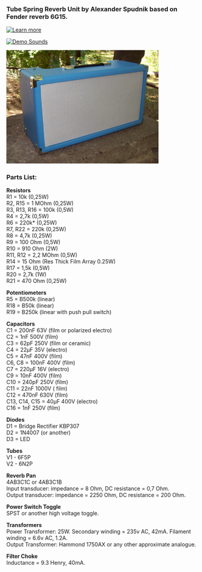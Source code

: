### Tube Spring Reverb Unit by Alexander Spudnik based on Fender reverb 6G15.
[![Learn more](https://img.shields.io/badge/Learn_more-orange.svg )](https://mrspudnik.blogspot.com/2019/07/king-reverb.html)

[![Demo Sounds](https://img.shields.io/badge/Demo_Sounds-youtube-red.svg )](https://www.youtube.com/watch?v=NOCHVADDLt0)

<img src="https://raw.githubusercontent.com/AlSpudnik/Spring-Reverb-Unit/main/photo/rev32.JPG" width="400">

### Parts List:
<b>Resistors</b>
<br />
R1 = 10k (0,25W)
<br />
R2, R15 = 1 MOhm (0,25W)
<br />
R3, R13, R16 = 100k (0,5W)
<br />
R4 = 2,7k (0,5W)
<br />
R6 = 220k* (0,25W)
<br />
R7, R22 = 220k (0,25W)
<br />
R8 = 4,7k (0,25W)
<br />
R9 = 100 Ohm (0,5W)
<br />
R10 = 910 Ohm (2W)
<br />
R11, R12 = 2,2 MOhm (0,5W)
<br />
R14 =  15 Ohm (Res Thick Film Array 0.25W)
<br />
R17 = 1,5k (0,5W)
<br />
R20 = 2,7k (1W) 
<br />
R21 = 470 Ohm (0,25W)

<b>Potentiometers</b>
<br />
R5 = B500k (linear)
<br />
R18 = B50k  (linear)
<br />
R19 = B250k (linear with push pull switch)

<b>Capacitors</b>
<br />
C1 = 200nF 63V (film or polarized electro)
<br />
C2 = 1nF 500V (film)
<br />
C3 = 62pF 250V (film or ceramic)
<br />
C4 = 22µF 35V (electro)
<br />
C5 = 47nF 400V (film)
<br />
C6, C8 = 100nF 400V (film)
<br />
C7 = 220µF 16V (electro)
<br />
C9 = 10nF 400V (film)
<br />
C10 = 240pF 250V (film)
<br />
C11 = 22nF 1000V ( film)
<br />
C12 = 470nF 630V (film)
<br />
C13, C14, C15 = 40µF 400V (electro)
<br />
C16 = 1nF 250V (film)

<b>Diodes</b>
<br />
D1 = Bridge Rectifier KBP307
<br />
D2 = 1N4007 (or another)
<br />
D3 = LED

<b>Tubes</b>
<br />
V1 - 6F5P
<br />
V2 - 6N2P

<b>Reverb Pan</b>
<br />
4AB3C1C or 4AB3C1B
<br />
Input transducer: impedanсe = 8 Ohm, DC resistance = 0,7 Ohm.
<br />
Output transducer: impedanсe = 2250 Ohm, DC resistance = 200 Ohm.

<b>Power Switch Toggle</b>
<br />
SPST or another high voltage toggle.

<b>Transformers</b>
<br />
Power Transformer: 25W. Secondary winding = 235v AC, 42mA. Filament winding = 6.6v AC, 1.2A.
<br />
Output Transformer: Hammond 1750AX or any other approximate analogue.

<b>Filter Choke</b>
<br />
Inductance = 9.3 Henry, 40mA.
